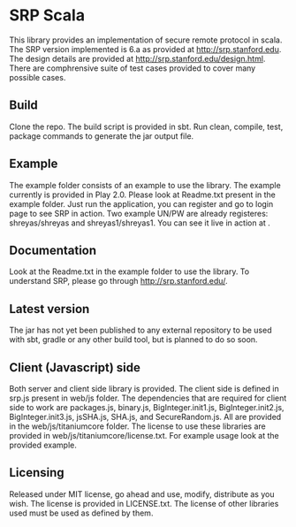 SRP Scala
=========

This library provides an implementation of secure remote protocol in scala. The SRP version implemented is 6.a as provided at http://srp.stanford.edu. The design details are provided at http://srp.stanford.edu/design.html. There are comphrensive suite of test cases provided to cover many possible cases.

Build
-----

Clone the repo. The build script is provided in sbt. Run clean, compile, test, package commands to generate the jar output file. 

Example
-------

The example folder consists of an example to use the library. The example currently is provided in Play 2.0. Please look at Readme.txt present in the example folder. Just run the application, you can register and go to login page to see SRP in action. Two example UN/PW are already registeres: shreyas/shreyas and shreyas1/shreyas1. You can see it live in action at <todo>. 

Documentation
-------------

Look at the Readme.txt in the example folder to use the library. To understand SRP, please go through http://srp.stanford.edu/.

Latest version
--------------

The jar has not yet been published to any external repository to be used with sbt, gradle or any other build tool, but is planned to do so soon.

Client (Javascript) side
------------------------

Both server and client side library is provided. The client side is defined in srp.js present in web/js folder. The dependencies that are required for client side to work are packages.js, binary.js, BigInteger.init1.js, BigInteger.init2.js, BigInteger.init3.js, jsSHA.js, SHA.js, and SecureRandom.js. All are provided in the web/js/titaniumcore folder. The license to use these libraries are provided in web/js/titaniumcore/license.txt. For example usage look at the provided example.

Licensing
---------

Released under MIT license, go ahead and use, modify, distribute as you wish. The license is provided in LICENSE.txt. The license of other libraries used must be used as defined by them. 

